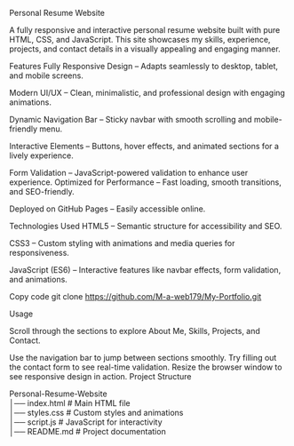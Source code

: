 Personal Resume Website

A fully responsive and interactive personal resume website built with pure HTML, CSS, and JavaScript. This site showcases my skills, experience, projects, and contact details in a visually appealing and engaging manner.


 Features
 Fully Responsive Design – Adapts seamlessly to desktop, tablet, and mobile screens.
 
Modern UI/UX – Clean, minimalistic, and professional design with engaging animations.
 
Dynamic Navigation Bar – Sticky navbar with smooth scrolling and mobile-friendly menu.
 
Interactive Elements – Buttons, hover effects, and animated sections for a lively experience.
 
Form Validation – JavaScript-powered validation to enhance user experience.
 Optimized for Performance – Fast loading, smooth transitions, and SEO-friendly.
 
Deployed on GitHub Pages – Easily accessible online.

 Technologies Used
HTML5 – Semantic structure for accessibility and SEO.

CSS3 – Custom styling with animations and media queries for responsiveness.

JavaScript (ES6) – Interactive features like navbar effects, form validation, and animations.

Copy code
git clone https://github.com/M-a-web179/My-Portfolio.git


 Usage

Scroll through the sections to explore About Me, Skills, Projects, and Contact.

Use the navigation bar to jump between sections smoothly.
Try filling out the contact form to see real-time validation.
Resize the browser window to see responsive design in action.
 Project Structure


 Personal-Resume-Website  
│──  index.html           # Main HTML file  
│──  styles.css           # Custom styles and animations  
│──  script.js            # JavaScript for interactivity  
│──  README.md            # Project documentation  
